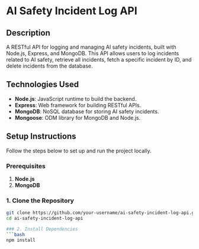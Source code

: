 # AI Safety Incident Log API

## Description

A RESTful API for logging and managing AI safety incidents, built with Node.js, Express, and MongoDB. This API allows users to log incidents related to AI safety, retrieve all incidents, fetch a specific incident by ID, and delete incidents from the database.

## Technologies Used

- **Node.js**: JavaScript runtime to build the backend.
- **Express**: Web framework for building RESTful APIs.
- **MongoDB**: NoSQL database for storing AI safety incidents.
- **Mongoose**: ODM library for MongoDB and Node.js.

## Setup Instructions

Follow the steps below to set up and run the project locally.

### Prerequisites

1. **Node.js**
2. **MongoDB**

### 1. Clone the Repository

```bash
git clone https://github.com/your-username/ai-safety-incident-log-api.git
cd ai-safety-incident-log-api

### 2. Install Dependencies
```bash
npm install

